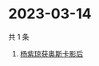 # 2023-03-14

共 1 条

<!-- BEGIN ZHIHUSEARCH -->
<!-- 最后更新时间 Tue Mar 14 2023 04:13:48 GMT+0800 (China Standard Time) -->
1. [杨紫琼获奥斯卡影后](https://www.zhihu.com/search?q=杨紫琼获奥斯卡影后)
<!-- END ZHIHUSEARCH -->
